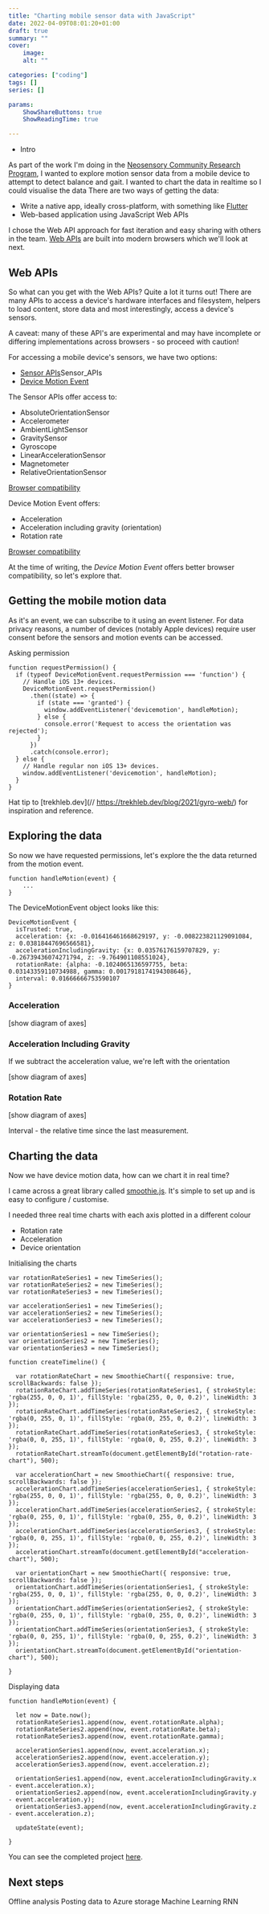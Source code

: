 ```yaml
---
title: "Charting mobile sensor data with JavaScript"
date: 2022-04-09T08:01:20+01:00
draft: true
summary: ""
cover: 
    image: 
    alt: ""

categories: ["coding"]
tags: []
series: []

params:
    ShowShareButtons: true
    ShowReadingTime: true

---
```


- Intro

As part of the work I'm doing in the [Neosensory Community Research Program](/posts/neosensory-community.md/), I wanted to explore motion sensor data from a mobile device to attempt to detect balance and gait. I wanted to chart the data in realtime so I could visualise the data  There are two ways of getting the data: 
- Write a native app, ideally cross-platform, with something like [Flutter](https://flutter.dev/multi-platform/web)
- Web-based application using JavaScript Web APIs

I chose the Web API approach for fast iteration and easy sharing with others in the team. [Web APIs](https://developer.mozilla.org/en-US/docs/Web/API) are built into modern browsers which we'll look at next.

## Web APIs

So what can you get with the Web APIs? Quite a lot it turns out! There are many APIs to access a device's hardware interfaces and filesystem, helpers to load content, store data and most interestingly, access a device's sensors.

A caveat: many of these API's are experimental and may have incomplete or differing implementations across browsers - so proceed with caution!

For accessing a mobile device's sensors, we have two options:

- [Sensor APIs](https://developer.mozilla.org/en-US/docs/Web/API/)Sensor_APIs
- [Device Motion Event](https://developer.mozilla.org/en-US/docs/Web/API/DeviceMotionEvent)

The Sensor APIs offer access to: 
- AbsoluteOrientationSensor	
- Accelerometer	
- AmbientLightSensor	
- GravitySensor	
- Gyroscope	
- LinearAccelerationSensor
- Magnetometer
- RelativeOrientationSensor

[Browser compatibility](https://developer.mozilla.org/en-US/docs/Web/API/Sensor_APIs#browser_compatibility)

Device Motion Event offers:
- Acceleration 
- Acceleration including gravity (orientation)
- Rotation rate

[Browser compatibility](
https://developer.mozilla.org/en-US/docs/Web/API/DeviceMotionEvent#browser_compatibility)


At the time of writing, the *Device Motion Event* offers better browser compatibility, so let's explore that.

## Getting the mobile motion data

As it's an event, we can subscribe to it using an event listener. For data privacy reasons, a number of devices (notably Apple devices) require user consent before the sensors and motion events can be accessed. 


Asking permission
```
function requestPermission() {
  if (typeof DeviceMotionEvent.requestPermission === 'function') {
    // Handle iOS 13+ devices.
    DeviceMotionEvent.requestPermission()
      .then((state) => {
        if (state === 'granted') {
          window.addEventListener('devicemotion', handleMotion);
        } else {
          console.error('Request to access the orientation was rejected');
        }
      })
      .catch(console.error);
  } else {
    // Handle regular non iOS 13+ devices.
    window.addEventListener('devicemotion', handleMotion);
  }
}
```
Hat tip to [trekhleb.dev](// https://trekhleb.dev/blog/2021/gyro-web/) for inspiration and reference. 

## Exploring the data

So now we have requested permissions, let's explore the the data returned from the motion event.

```
function handleMotion(event) {
    ...
}
```

The DeviceMotionEvent object looks like this:

```
DeviceMotionEvent {
  isTrusted: true, 
  acceleration: {x: -0.016416461668629197, y: -0.008223821129091084, z: 0.03818447696566581},
  accelerationIncludingGravity: {x: 0.03576176159707829, y: -0.26739436074271794, z: -9.764901108551024}, 
  rotationRate: {alpha: -0.1024065136597755, beta: 0.03143359110734988, gamma: 0.0017918174194308646}, 
  interval: 0.01666666753590107
} 

```
### Acceleration

[show diagram of axes]

### Acceleration Including Gravity 

If we subtract the acceleration value, we're left with the orientation 

[show diagram of axes]

### Rotation Rate

[show diagram of axes]

Interval - the relative time since the last measurement.



## Charting the data

 Now we have device motion data, how can we chart it in real time?

I came across a great library called [smoothie.js](http://smoothiecharts.org/). It's simple to set up and is easy to configure / customise.

I needed three real time charts with each axis plotted in a different colour 
- Rotation rate 
- Acceleration 
- Device orientation 


Initialising the charts
```
var rotationRateSeries1 = new TimeSeries();
var rotationRateSeries2 = new TimeSeries();
var rotationRateSeries3 = new TimeSeries();

var accelerationSeries1 = new TimeSeries();
var accelerationSeries2 = new TimeSeries();
var accelerationSeries3 = new TimeSeries();

var orientationSeries1 = new TimeSeries();
var orientationSeries2 = new TimeSeries();
var orientationSeries3 = new TimeSeries();

function createTimeline() {

  var rotationRateChart = new SmoothieChart({ responsive: true, scrollBackwards: false });
  rotationRateChart.addTimeSeries(rotationRateSeries1, { strokeStyle: 'rgba(255, 0, 0, 1)', fillStyle: 'rgba(255, 0, 0, 0.2)', lineWidth: 3 });
  rotationRateChart.addTimeSeries(rotationRateSeries2, { strokeStyle: 'rgba(0, 255, 0, 1)', fillStyle: 'rgba(0, 255, 0, 0.2)', lineWidth: 3 });
  rotationRateChart.addTimeSeries(rotationRateSeries3, { strokeStyle: 'rgba(0, 0, 255, 1)', fillStyle: 'rgba(0, 0, 255, 0.2)', lineWidth: 3 });
  rotationRateChart.streamTo(document.getElementById("rotation-rate-chart"), 500);

  var accelerationChart = new SmoothieChart({ responsive: true, scrollBackwards: false });
  accelerationChart.addTimeSeries(accelerationSeries1, { strokeStyle: 'rgba(255, 0, 0, 1)', fillStyle: 'rgba(255, 0, 0, 0.2)', lineWidth: 3 });
  accelerationChart.addTimeSeries(accelerationSeries2, { strokeStyle: 'rgba(0, 255, 0, 1)', fillStyle: 'rgba(0, 255, 0, 0.2)', lineWidth: 3 });
  accelerationChart.addTimeSeries(accelerationSeries3, { strokeStyle: 'rgba(0, 0, 255, 1)', fillStyle: 'rgba(0, 0, 255, 0.2)', lineWidth: 3 });
  accelerationChart.streamTo(document.getElementById("acceleration-chart"), 500);

  var orientationChart = new SmoothieChart({ responsive: true, scrollBackwards: false });
  orientationChart.addTimeSeries(orientationSeries1, { strokeStyle: 'rgba(255, 0, 0, 1)', fillStyle: 'rgba(255, 0, 0, 0.2)', lineWidth: 3 });
  orientationChart.addTimeSeries(orientationSeries2, { strokeStyle: 'rgba(0, 255, 0, 1)', fillStyle: 'rgba(0, 255, 0, 0.2)', lineWidth: 3 });
  orientationChart.addTimeSeries(orientationSeries3, { strokeStyle: 'rgba(0, 0, 255, 1)', fillStyle: 'rgba(0, 0, 255, 0.2)', lineWidth: 3 });
  orientationChart.streamTo(document.getElementById("orientation-chart"), 500);

}

```

Displaying data

```
function handleMotion(event) {

  let now = Date.now();
  rotationRateSeries1.append(now, event.rotationRate.alpha);
  rotationRateSeries2.append(now, event.rotationRate.beta);
  rotationRateSeries3.append(now, event.rotationRate.gamma);

  accelerationSeries1.append(now, event.acceleration.x);
  accelerationSeries2.append(now, event.acceleration.y);
  accelerationSeries3.append(now, event.acceleration.z);

  orientationSeries1.append(now, event.accelerationIncludingGravity.x - event.acceleration.x);
  orientationSeries2.append(now, event.accelerationIncludingGravity.y - event.acceleration.y);
  orientationSeries3.append(now, event.accelerationIncludingGravity.z - event.acceleration.z);

  updateState(event);

}

```

You can see the completed project [here](https://github.com/cloudfright/motion-sensor-chart).


## Next steps

Offline analysis 
Posting data to Azure storage 
Machine Learning RNN




